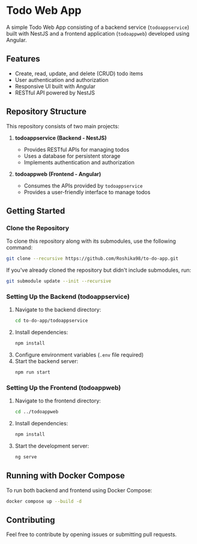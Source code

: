 # Todo Web App

A simple Todo Web App consisting of a backend service (`todoappservice`) built with NestJS and a frontend application (`todoappweb`) developed using Angular.

## Features

- Create, read, update, and delete (CRUD) todo items
- User authentication and authorization
- Responsive UI built with Angular
- RESTful API powered by NestJS

## Repository Structure

This repository consists of two main projects:

1. **todoappservice (Backend - NestJS)**
   - Provides RESTful APIs for managing todos
   - Uses a database for persistent storage
   - Implements authentication and authorization

2. **todoappweb (Frontend - Angular)**
   - Consumes the APIs provided by `todoappservice`
   - Provides a user-friendly interface to manage todos

## Getting Started

### Clone the Repository

To clone this repository along with its submodules, use the following command:

```sh
git clone --recursive https://github.com/Roshika98/to-do-app.git
```

If you've already cloned the repository but didn't include submodules, run:

```sh
git submodule update --init --recursive
```

### Setting Up the Backend (todoappservice)

1. Navigate to the backend directory:
   ```sh
   cd to-do-app/todoappservice
   ```
2. Install dependencies:
   ```sh
   npm install
   ```
3. Configure environment variables (`.env` file required)
4. Start the backend server:
   ```sh
   npm run start
   ```

### Setting Up the Frontend (todoappweb)

1. Navigate to the frontend directory:
   ```sh
   cd ../todoappweb
   ```
2. Install dependencies:
   ```sh
   npm install
   ```
3. Start the development server:
   ```sh
   ng serve
   ```

## Running with Docker Compose

To run both backend and frontend using Docker Compose:

```sh
docker compose up --build -d
```

## Contributing

Feel free to contribute by opening issues or submitting pull requests.


